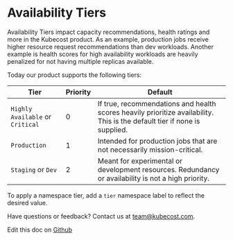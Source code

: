 Availability Tiers
==================

Availability Tiers impact capacity recommendations, health ratings and more in the Kubecost product. As an example, production jobs receive higher resource request recommendations than dev workloads. Another example is health scores for high availability workloads are heavily penalized for not having multiple replicas available.

Today our product supports the following tiers:


Tier | Priority | Default
--------- | ----------- | -------
`Highly Available` or `Critical` | 0 | If true, recommendations and health scores heavily prioritize availability. This is the default tier if none is supplied.
`Production` | 1 | Intended for production jobs that are not necessarily mission-critical.
`Staging` or `Dev` | 2 | Meant for experimental or development resources. Redundancy or availability is not a high priority.

To apply a namespace tier, add a `tier` namespace label to reflect the desired value.

Have questions or feedback? Contact us at <team@kubecost.com>.

Edit this doc on [Github](https://github.com/kubecost/docs/blob/main/availability-tiers.md)

<!--- {"article":"4407595926423","section":"4402815656599","permissiongroup":"1500001277122"} --->